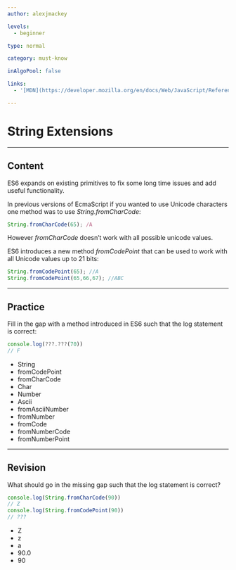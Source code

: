 ```yaml
---
author: alexjmackey

levels:
  - beginner

type: normal

category: must-know

inAlgoPool: false

links:
  - '[MDN](https://developer.mozilla.org/en/docs/Web/JavaScript/Reference/Global_Objects/String/fromCharCode){website}'

---
```

# String Extensions

---
## Content

ES6 expands on existing primitives to fix some long time issues and add useful functionality.

In previous versions of EcmaScript if you wanted to use Unicode characters one method was to use *String.fromCharCode*:

```javascript
String.fromCharCode(65); /A
```

However *fromCharCode* doesn’t work with all possible unicode values.

ES6 introduces a new method *fromCodePoint* that can be used to work with all Unicode values up to 21 bits:

```javascript
String.fromCodePoint(65); //A
String.fromCodePoint(65,66,67); //ABC
```

---
## Practice

Fill in the gap with a method introduced in ES6 such that the log statement is correct:

```javascript
console.log(???.???(70))
// F
```

* String
* fromCodePoint
* fromCharCode
* Char
* Number
* Ascii
* fromAsciiNumber
* fromNumber
* fromCode
* fromNumberCode
* fromNumberPoint

---
## Revision

What should go in the missing gap such that the log statement is correct?

```javascript
console.log(String.fromCharCode(90))
// Z
console.log(String.fromCodePoint(90))
// ???
```

* Z
* z
* a
* 90.0
* 90
 
